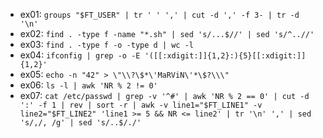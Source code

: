 * ex01:     `groups "$FT_USER" | tr ' ' ',' | cut -d ',' -f 3- | tr -d '\n'`
* ex02:     `find . -type f -name "*.sh" | sed 's/...$//' | sed 's/^..//'`
* ex03:     `find . -type f -o -type d | wc -l`
* ex04:     `ifconfig | grep -o -E '([[:xdigit:]]{1,2}:){5}[[:xdigit:]]{1,2}'`
* ex05:     `echo -n "42" > \"\\?\$*\'MaRViN\'*\$?\\\"`
* ex06:     `ls -l | awk 'NR % 2 != 0'`
* ex07:     `cat /etc/passwd | grep -v '^#' | awk 'NR % 2 == 0' | cut -d ':' -f 1 | rev | sort -r | awk -v line1="$FT_LINE1" -v line2="$FT_LINE2" 'line1 >= 5 && NR <= line2' | tr '\n' ',' | sed 's/,/, /g' | sed 's/..$/./'`

